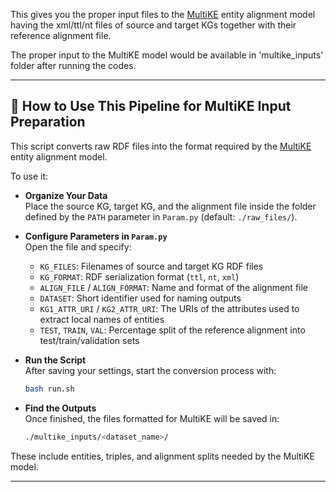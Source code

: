 This gives you the proper input files to the [MultiKE](https://github.com/nju-websoft/MultiKE) entity alignment model having the xml/ttl/nt files of source and target KGs together with their reference alignment file.

The proper input to the MultiKE model would be available in 'multike_inputs' folder after running the codes.

---

## 🚀 How to Use This Pipeline for MultiKE Input Preparation

This script converts raw RDF files into the format required by the [MultiKE](https://github.com/nju-websoft/MultiKE) entity alignment model.

To use it:

- **Organize Your Data**  
  Place the source KG, target KG, and the alignment file inside the folder defined by the `PATH` parameter in `Param.py` (default: `./raw_files/`).

- **Configure Parameters in `Param.py`**  
  Open the file and specify:
  - `KG_FILES`: Filenames of source and target KG RDF files
  - `KG_FORMAT`: RDF serialization format (`ttl`, `nt`, `xml`)
  - `ALIGN_FILE` / `ALIGN_FORMAT`: Name and format of the alignment file
  - `DATASET`: Short identifier used for naming outputs
  - `KG1_ATTR_URI` / `KG2_ATTR_URI`: The URIs of the attributes used to extract local names of entities
  - `TEST`, `TRAIN`, `VAL`: Percentage split of the reference alignment into test/train/validation sets

- **Run the Script**  
  After saving your settings, start the conversion process with:
  ```bash
  bash run.sh
  ```

- **Find the Outputs**  
  Once finished, the files formatted for MultiKE will be saved in:
  ```bash
  ./multike_inputs/<dataset_name>/
  ```

These include entities, triples, and alignment splits needed by the MultiKE model.

---
